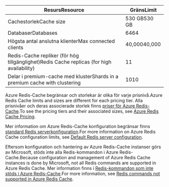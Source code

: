 | <span data-ttu-id="33a4a-101">Resurs</span><span class="sxs-lookup"><span data-stu-id="33a4a-101">Resource</span></span> | <span data-ttu-id="33a4a-102">Gräns</span><span class="sxs-lookup"><span data-stu-id="33a4a-102">Limit</span></span> |
| --- | --- |
| <span data-ttu-id="33a4a-103">Cachestorlek</span><span class="sxs-lookup"><span data-stu-id="33a4a-103">Cache size</span></span> |<span data-ttu-id="33a4a-104">530 GB</span><span class="sxs-lookup"><span data-stu-id="33a4a-104">530 GB</span></span> |
| <span data-ttu-id="33a4a-105">Databaser</span><span class="sxs-lookup"><span data-stu-id="33a4a-105">Databases</span></span> |<span data-ttu-id="33a4a-106">64</span><span class="sxs-lookup"><span data-stu-id="33a4a-106">64</span></span> |
| <span data-ttu-id="33a4a-107">Högsta antal anslutna klienter</span><span class="sxs-lookup"><span data-stu-id="33a4a-107">Max connected clients</span></span> |<span data-ttu-id="33a4a-108">40,000</span><span class="sxs-lookup"><span data-stu-id="33a4a-108">40,000</span></span> |
| <span data-ttu-id="33a4a-109">Redis-Cache repliker (för hög tillgänglighet)</span><span class="sxs-lookup"><span data-stu-id="33a4a-109">Redis Cache replicas (for high availability)</span></span> |<span data-ttu-id="33a4a-110">1</span><span class="sxs-lookup"><span data-stu-id="33a4a-110">1</span></span> |
| <span data-ttu-id="33a4a-111">Delar i premium-cache med kluster</span><span class="sxs-lookup"><span data-stu-id="33a4a-111">Shards in a premium cache with clustering</span></span> |<span data-ttu-id="33a4a-112">10</span><span class="sxs-lookup"><span data-stu-id="33a4a-112">10</span></span> |

<span data-ttu-id="33a4a-113">Azure Redis-Cache begränsar och storlekar är olika för varje prisnivå.</span><span class="sxs-lookup"><span data-stu-id="33a4a-113">Azure Redis Cache limits and sizes are different for each pricing tier.</span></span> <span data-ttu-id="33a4a-114">Alla prisnivåer och deras associerade storlek finns [priser för Azure Redis-Cache](https://azure.microsoft.com/pricing/details/cache/).</span><span class="sxs-lookup"><span data-stu-id="33a4a-114">To see the pricing tiers and their associated sizes, see [Azure Redis Cache Pricing](https://azure.microsoft.com/pricing/details/cache/).</span></span>

<span data-ttu-id="33a4a-115">Mer information om Azure Redis-Cache konfiguration begränsar finns [standard Redis serverkonfiguration](../articles/redis-cache/cache-configure.md#default-redis-server-configuration).</span><span class="sxs-lookup"><span data-stu-id="33a4a-115">For more information on Azure Redis Cache configuration limits, see [Default Redis server configuration](../articles/redis-cache/cache-configure.md#default-redis-server-configuration).</span></span>

<span data-ttu-id="33a4a-116">Eftersom konfiguration och hantering av Azure Redis-Cache instanser görs av Microsoft, stöds inte alla Redis-kommandon i Azure Redis-Cache.</span><span class="sxs-lookup"><span data-stu-id="33a4a-116">Because configuration and management of Azure Redis Cache instances is done by Microsoft, not all Redis commands are supported in Azure Redis Cache.</span></span> <span data-ttu-id="33a4a-117">Mer information finns i [Redis-kommandon som inte stöds i Azure Redis-Cache](../articles/redis-cache/cache-configure.md#redis-commands-not-supported-in-azure-redis-cache).</span><span class="sxs-lookup"><span data-stu-id="33a4a-117">For more information, see [Redis commands not supported in Azure Redis Cache](../articles/redis-cache/cache-configure.md#redis-commands-not-supported-in-azure-redis-cache).</span></span>

